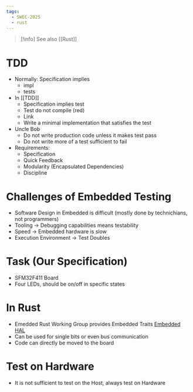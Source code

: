 ```yaml
---
tags:
  - SWEC-2025
  - rust
---
```


> [!info] See also [[Rust]]

# TDD

- Normally: Specification implies
	- impl
	- tests
- In [[TDD]]
	- Specification implies test
	- Test do not compile (red)
	- Link
	- Write a minimal implementation that satisfies the test
- Uncle Bob
	- Do not write production code unless it makes test pass
	- Do not write more of a test sufficient to fail
- Requirements:
	- Specification
	- Quick Feedback
	- Modularity (Encapsulated Dependencies)
	- Discipline

# Challenges of Embedded Testing

- Software Design in Embedded is difficult (mostly done by technichians, not programmers)
- Tooling -> Debugging capabilities means testability
- Speed -> Embedded hardware is slow
- Execution Environment -> Test Doubles

# Task (Our Specification)

- SFM32F411 Board
- Four LEDs, should be on/off in specific states

# In Rust

- Emedded Rust Working Group provides Embedded Traits [Embedded HAL](https://github.com/rust-embedded/embedded-hal)
- Can be used for single bits or even bus communication
- Code can directly be moved to the board

# Test on Hardware

- It is not sufficient to test on the Host, always test on Hardware

